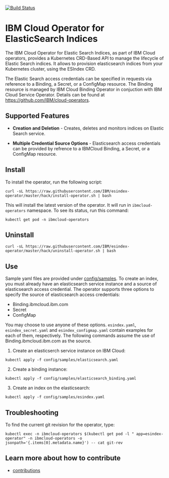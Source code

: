 
[![Build Status](https://travis-ci.com/IBM/esindex-operator.svg?branch=master)](https://travis-ci.com/IBM/esindex-operator)

# IBM Cloud Operator for ElasticSearch Indices
The IBM Cloud Operator for Elastic Search Indices, as part of IBM Cloud operators, provides a Kubernetes CRD-Based API to manage the lifecycle of Elastic Search indices. It allows to provision elasticsearch indices from your Kubernetes cluster, using the ESIndex CRD. 

The Elastic Search access credentials can be specified in requests via reference to a Binding, a Secret, or a ConfigMap resource. The Binding resource is managed by IBM Cloud Binding Operator in conjuction with IBM Cloud Service Operator. Details can be found at https://github.com/IBM/cloud-operators. 

## Supported Features

* **Creation and Deletion** - Creates, deletes and monitors indices on Elastic Search service.

* **Multiple Credential Source Options** - Elasticsearch access credentials can be provided by refrence to a IBMCloud Binding, a Secret, or a ConfigMap resource.

## Install

To install the operator, run the following script:

```
curl -sL https://raw.githubusercontent.com/IBM/esindex-operator/master/hack/install-operator.sh | bash 
```
This will install the latest version of the operator. It will run in `ibmcloud-operators` namespace. To see its status, run this command:
```
kubectl get pod -n ibmcloud-operators
```

## Uninstall

```
curl -sL https://raw.githubusercontent.com/IBM/esindex-operator/master/hack/uninstall-operator.sh | bash 
```

## Use 

Sample yaml files are provided under [config/samples](https://github.com/IBM/esindex-operator/tree/master/config/samples). To create an index, you must already have an elasticsearch service instance and a source of elasticsearch access credential. The operator supports three options to specify the source of elasticsearch access credentials:

 - Binding.ibmcloud.ibm.com
 - Secret
 - ConfigMap
 
You may choose to use anyone of these options.  `esindex.yaml`, `esindex_secret.yaml` and `esindex_configmap.yaml` contain examples for each of them, respectively. The following commands assume the use of Binding.ibmcloud.ibm.com as the source.

1. Create an elasticserch service instance on IBM Cloud:

```
kubectl apply -f config/samples/elasticsearch.yaml
```

2. Create a binding instance:

```
kubectl apply -f config/samples/elasticsearch_binding.yaml
```

3. Create an index on the elasticsearch:

```
kubectl apply -f config/samples/esindex.yaml
```

## Troubleshooting

To find the current git revision for the operator, type:

```
kubectl exec -n ibmcloud-operators $(kubectl get pod -l " app=esindex-operator" -n ibmcloud-operators -o jsonpath='{.items[0].metadata.name}') -- cat git-rev
```

## Learn more about how to contribute

- [contributions](./CONTRIBUTING.md)

